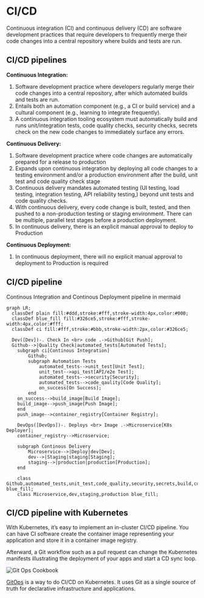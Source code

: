 # CI/CD 

Continuous integration (CI) and continuous delivery (CD) are software development practices that require developers to frequently merge their code changes into a central repository where builds and tests are run.

## CI/CD pipelines

**Continuous Integration:**
1. Software development practice where developers regularly merge their code changes into a central repository, after which automated builds and tests are run.
1. Entails both an automation component (e.g., a CI or build service) and a cultural component (e.g., learning to integrate frequently).
1. A continuous integration tooling ecosystem must automatically build and runs unit/integration tests, code quality checks, security checks, secrets check on the new code changes to immediately surface any errors.


**Continuous Delivery:**
1. Software development practice where code changes are automatically prepared for a release to production
1. Expands upon continuous integration by deploying all code changes to a testing environment and/or a production environment after the build, unit test and code quality check stage
1. Continuous delivery mandates automated testing (UI testing, load testing, integration testing, API reliability testing,) beyond unit tests and code quality checks.
1. With continuous delivery, every code change is built, tested, and then pushed to a non-production testing or staging environment. There can be multiple, parallel test stages before a production deployment. 
1. In continuous delivery, there is an explicit manual approval to deploy to Production

**Continuous Deployment:**
1. In continuous deployment, there will no explicit manual approval to deployment to Production is required


## CI/CD pipeline 

Continous Integration and Continous Deployment pipeline in mermaid


```mermaid
graph LR;
  classDef plain fill:#ddd,stroke:#fff,stroke-width:4px,color:#000;
  classDef blue_fill fill:#326ce5,stroke:#fff,stroke-width:4px,color:#fff;
  classDef ci fill:#fff,stroke:#bbb,stroke-width:2px,color:#326ce5;

  Dev([Dev])-. Check In <br> code .->Github[Git Push];
  Github-->|Quality Check|automated_tests[Automated Tests];
    subgraph ci[Continous Integration]
        Github;
        subgraph Automation Tests
            automated_tests-->unit_test[Unit Test];
            unit_test-->api_test[API/e2e Test];
            automated_tests-->security[Security];
            automated_tests-->code_qaulity[Code Quality];
            on_success[On Success];
        end
    on_success-->build_image[Build Image];
    build_image-->push_image[Push Image];
    end
    push_image-->container_registry[Container Registry];

    DevOps([DevOps])-. Deploys <br> Image .->Microservice[K8s Deployer];
    container_registry-->Microservice;

    subgraph Continous Delivery
        Microservice-->|Deploy|dev[Dev];
        dev-->|Staging|staging[Staging];
        staging-->|production|production[Production];
    end
    
    class Github,automated_tests,unit_test,code_quality,security,secrets,build,container_registry,api_test,code_qaulity,on_success,build_image,push_image blue_fill;
    class Microservice,dev,staging,production blue_fill;
```


## CI/CD pipeline with Kubernetes

With Kubernetes, it’s easy to implement an in-cluster CI/CD pipeline. 
You can have CI software create the container image representing your application and store it in a container image registry. 

Afterward, a Git workflow such as a pull request can change the Kubernetes manifests illustrating the deployment of your apps and start a CD sync loop.


![Git Ops Cookbook](https://developers.redhat.com/sites/default/files/gocb_0102.png)

[GitOps](./GitOps.md) is a way to do CI/CD on Kubernetes. It uses Git as a single source of truth for declarative infrastructure and applications.

